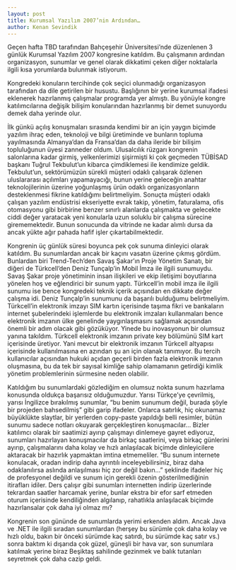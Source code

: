 ```yaml
---
layout: post
title: Kurumsal Yazılım 2007’nin Ardından…
author: Kenan Sevindik
---
```


Geçen hafta TBD tarafından Bahçeşehir Üniversitesi’nde düzenlenen 3 günlük Kurumsal Yazılım 2007 kongresine katıldım. Bu 
çalışmanın ardından organizasyon, sunumlar ve genel olarak dikkatimi çeken diğer noktalarla ilgili kısa yorumlarda bulunmak 
istiyorum.

Kongredeki konuların tercihinde çok seçici olunmadığı organizasyon tarafından da dile getirilen bir husustu. Başlığının 
bir yerine kurumsal ifadesi eklenerek hazırlanmış çalışmalar programda yer almıştı. Bu yönüyle kongre katılımcılarına 
değişik bilişim konularından hazırlanmış bir demet sunuyordu demek daha yerinde olur.

İlk günkü açılış konuşmaları sırasında kendimi bir an için yaygın biçimde yazılım ihraç eden, teknoloji ve bilgi üretiminde 
ve bunların topluma yayılmasında Almanya’dan da Fransa’dan da daha ileride bir bilişim topluluğunun üyesi zanneder oldum. 
Ulusalcılık rüzgarı kongrenin salonlarına kadar girmiş, yelkenlerimizi şişirmişti ki çok geçmeden TÜBİSAD başkanı Tuğrul 
Tekbulut’un kibarca çimdiklemesi ile kendimize geldik. Tekbulut’un, sektörümüzün sürekli müşteri odaklı çalışarak özlenen 
uluslararası açılımları yapamayacığı, bunun yerine geleceğin anahtar teknolojilerinin üzerine yoğunlaşmış ürün odaklı 
organizasyonların desteklenmesi fikrine katıldığımı belirtmeliyim. Sonuçta müşteri odaklı çalışan yazılım endüstrisi 
ekseriyette evrak takip, yönetim, faturalama, ofis otomasyonu gibi birbirine benzer sınırlı alanlarda çalışmakta ve gelecekte 
ciddi değer yaratacak yeni konularla uzun soluklu bir çalışma sürecine girememektedir. Bunun sonucunda da vitrinde ne kadar 
alımlı dursa da ancak yükte ağır pahada hafif işler çıkartabilmektedir.

Kongrenin üç günlük süresi boyunca pek çok sunuma dinleyici olarak katıldım. Bu sunumlardan ancak bir kaçını vasatın üzerine 
çıkmış gördüm. Bunlardan biri Trend-Tech’den Savaş Şakar’ın Proje Yönetim Sanatı, bir diğeri de Türkcell’den Deniz Tunçalp’in 
Mobil İmza ile ilgili sunumuydu. Savaş Şakar proje yönetiminin insan ilişkileri ve ekip iletişimi boyutlarına yönelen hoş 
ve eğlendirici bir sunum yaptı. Türkcell’in mobil imza ile ilgili sunumu ise bence kongredeki teknik içerik açısından en 
dikkate değer çalışma idi. Deniz Tunçalp’in sunumunu da başarılı bulduğumu belirtmeliyim. Türkcell’in elektronik imzayı 
SIM kartın içerisinde taşıma fikri ve bankaların internet şubelerindeki işlemlerde bu elektronik imzaları kullanmaları 
bence elektronik imzanın ülke genelinde yaygınlaşmasını sağlamak açısından önemli bir adım olacak gibi gözüküyor. Yinede 
bu inovasyonun bir olumsuz yanına takıldım. Türkcell elektronik imzanın private key bölümünü SIM kart içerisinde üretiyor. 
Yani mevcut bir elektronik imzanın Türkcell altyapısı içerisinde kullanılmasına en azından şu an için olanak tanımıyor. 
Bu tercih kullanıcılar açısından hukuki açıdan geçerli birden fazla elektronik imzanın oluşmasına, bu da tek bir sayısal 
kimliğe sahip olamamanın getirdiği kimlik yönetim problemlerinin sürmesine neden olabilir.

Katıldığım bu sunumlardaki gözlediğim en olumsuz nokta sunum hazırlama konusunda oldukça başarısız olduğumuzdur. Yarısı 
Türkçe’ye çevrilmiş, yarısı İngilizce bırakılmış sunumlar, “bu benim sunumum değil, burada şöyle bir projeden bahsedilmiş” 
gibi garip ifadeler. Onlarca satırlık, hiç okunamaz büyüklükte slaytlar, bir yerlerden copy-paste yapıldığı belli resimler, 
bütün sunumu sadece notları okuyarak gerçekleştiren konuşmacılar… Bizler katılımcı olarak bir saatimizi ayırıp çalışmayı 
dinlemeye gayret ediyoruz, sunumları hazırlayan konuşmacılar da birkaç saatlerini, veya birkaç günlerini ayırıp, çalışmalarını 
daha kolay ve hızlı anlaşılacak biçimde dinleyicilere aktaracak bir hazırlık yapmaktan imtina etmemeliler. “Bu sunum 
internete konulacak, oradan indirip daha ayrıntılı inceleyebilirsiniz, biraz daha odaklanılırsa aslında anlaşılması hiç 
zor değil bakın…” şeklinde ifadeler hiç de profesyonel değildi ve sunum için gerekli özenin gösterilmediğinin itirafları 
idiler. Ders çalışır gibi sunumları internetten indirip üzerlerinde tekrardan saatler harcamak yerine, bunlar ekstra bir 
efor sarf etmeden oturum içerisinde kendiliğinden algılanıp, rahatlıkla anlaşılacak biçimde hazırlansalar çok daha iyi 
olmaz mı?

Kongrenin son gününde de sunumlarda yerimi erkenden aldım. Ancak Java ve .NET ile ilgili sıradan sunumlardan (herşey bu 
sürümle çok daha kolay ve hızlı oldu, bakın bir önceki sürümde kaç satırdı, bu sürümde kaç satır vs.) sonra baktım ki 
dışarıda çok güzel, güneşli bir hava var, son sunumlara katılmak yerine biraz Beşiktaş sahilinde gezinmek ve balık tutanları 
seyretmek çok daha cazip geldi.
